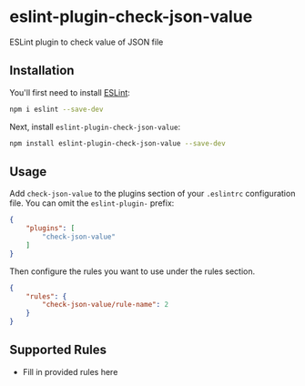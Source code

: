 # eslint-plugin-check-json-value

ESLint plugin to check value of JSON file

## Installation

You'll first need to install [ESLint](https://eslint.org/):

```sh
npm i eslint --save-dev
```

Next, install `eslint-plugin-check-json-value`:

```sh
npm install eslint-plugin-check-json-value --save-dev
```

## Usage

Add `check-json-value` to the plugins section of your `.eslintrc` configuration file. You can omit the `eslint-plugin-` prefix:

```json
{
    "plugins": [
        "check-json-value"
    ]
}
```


Then configure the rules you want to use under the rules section.

```json
{
    "rules": {
        "check-json-value/rule-name": 2
    }
}
```

## Supported Rules

* Fill in provided rules here


